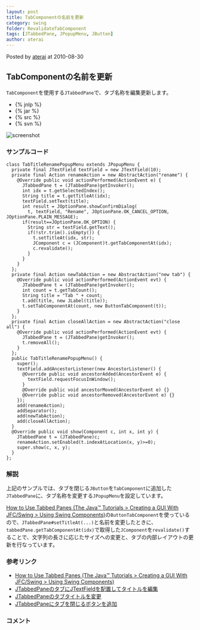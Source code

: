 ```yaml
---
layout: post
title: TabComponentの名前を更新
category: swing
folder: RevalidateTabComponent
tags: [JTabbedPane, JPopupMenu, JButton]
author: aterai
---
```


Posted by [aterai](http://terai.xrea.jp/aterai.html) at 2010-08-30

## TabComponentの名前を更新
`TabComponent`を使用する`JTabbedPane`で、タブ名称を編集更新します。

- {% jnlp %}
- {% jar %}
- {% src %}
- {% svn %}

<!-- dummy comment line for breaking list -->

![screenshot](https://lh6.googleusercontent.com/_9Z4BYR88imo/TQTR4c_40eI/AAAAAAAAAh4/dLbGOWvSzSc/s800/RevalidateTabComponent.png)

### サンプルコード
<pre class="prettyprint"><code>class TabTitleRenamePopupMenu extends JPopupMenu {
  private final JTextField textField = new JTextField(10);
  private final Action renameAction = new AbstractAction("rename") {
    @Override public void actionPerformed(ActionEvent e) {
      JTabbedPane t = (JTabbedPane)getInvoker();
      int idx = t.getSelectedIndex();
      String title = t.getTitleAt(idx);
      textField.setText(title);
      int result = JOptionPane.showConfirmDialog(
        t, textField, "Rename", JOptionPane.OK_CANCEL_OPTION, JOptionPane.PLAIN_MESSAGE);
      if(result==JOptionPane.OK_OPTION) {
        String str = textField.getText();
        if(!str.trim().isEmpty()) {
          t.setTitleAt(idx, str);
          JComponent c = (JComponent)t.getTabComponentAt(idx);
          c.revalidate();
        }
      }
    }
  };
  private final Action newTabAction = new AbstractAction("new tab") {
    @Override public void actionPerformed(ActionEvent evt) {
      JTabbedPane t = (JTabbedPane)getInvoker();
      int count = t.getTabCount();
      String title = "Tab " + count;
      t.add(title, new JLabel(title));
      t.setTabComponentAt(count, new ButtonTabComponent(t));
    }
  };
  private final Action closeAllAction = new AbstractAction("close all") {
    @Override public void actionPerformed(ActionEvent evt) {
      JTabbedPane t = (JTabbedPane)getInvoker();
      t.removeAll();
    }
  };
  public TabTitleRenamePopupMenu() {
    super();
    textField.addAncestorListener(new AncestorListener() {
      @Override public void ancestorAdded(AncestorEvent e) {
        textField.requestFocusInWindow();
      }
      @Override public void ancestorMoved(AncestorEvent e) {}
      @Override public void ancestorRemoved(AncestorEvent e) {}
    });
    add(renameAction);
    addSeparator();
    add(newTabAction);
    add(closeAllAction);
  }
  @Override public void show(Component c, int x, int y) {
    JTabbedPane t = (JTabbedPane)c;
    renameAction.setEnabled(t.indexAtLocation(x, y)&gt;=0);
    super.show(c, x, y);
  }
};
</code></pre>

### 解説
上記のサンプルでは、タブを閉じる`JButton`を`TabComponent`に追加した`JTabbedPane`に、タブ名称を変更する`JPopupMenu`を設定しています。

[How to Use Tabbed Panes (The Java™ Tutorials > Creating a GUI With JFC/Swing > Using Swing Components)](http://docs.oracle.com/javase/tutorial/uiswing/components/tabbedpane.html)の`ButtonTabComponent`を使っているので、`JTabbedPane#setTitleAt(...)`と名前を変更したときに、`tabbedPane.getTabComponentAt(idx)`で取得した`JComponent`を`revalidate()`することで、文字列の長さに応じたサイズへの変更と、タブの内部レイアウトの更新を行なっています。

### 参考リンク
- [How to Use Tabbed Panes (The Java™ Tutorials > Creating a GUI With JFC/Swing > Using Swing Components)](http://docs.oracle.com/javase/tutorial/uiswing/components/tabbedpane.html)
- [JTabbedPaneのタブにJTextFieldを配置してタイトルを編集](http://terai.xrea.jp/Swing/TabTitleEditor.html)
- [JTabbedPaneのタブタイトルを変更](http://terai.xrea.jp/Swing/EditTabTitle.html)
- [JTabbedPaneにタブを閉じるボタンを追加](http://terai.xrea.jp/Swing/TabWithCloseButton.html)

<!-- dummy comment line for breaking list -->

### コメント
